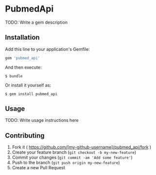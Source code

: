 # PubmedApi

TODO: Write a gem description

## Installation

Add this line to your application's Gemfile:

```ruby
gem 'pubmed_api'
```

And then execute:

    $ bundle

Or install it yourself as:

    $ gem install pubmed_api

## Usage

TODO: Write usage instructions here

## Contributing

1. Fork it ( https://github.com/[my-github-username]/pubmed_api/fork )
2. Create your feature branch (`git checkout -b my-new-feature`)
3. Commit your changes (`git commit -am 'Add some feature'`)
4. Push to the branch (`git push origin my-new-feature`)
5. Create a new Pull Request
